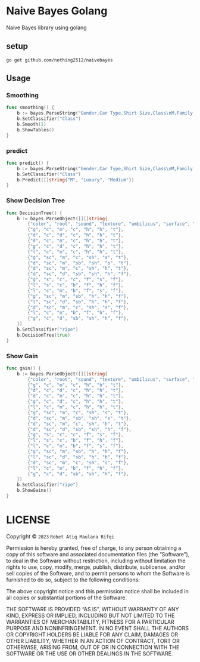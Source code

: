 # Naive Bayes Golang

Naive Bayes library using golang

## setup
```shell
go get github.com/nothing2512/naivebayes
```

## Usage
### Smoothing
```go
func smoothing() {
	b := bayes.ParseString("Gender,Car Type,Shirt Size,Class\nM,Family,Small,C0\nM,Sports,Medium,C0\nM,Sports,Medium,C0\nM,Sports,Large,C0\nM,Sports,Extra Large,C0\nM,Sports,Extra Large,C0\nF,Sports,Small,C0\nF,Sports,Small,C0\nF,Sports,Medium,C0\nF,Luxury,Large,C0\nM,Family,Large,C1\nM,Family,Extra Large,C1\nM,Family,Medium,C1\nM,Luxury,Extra Large,C1\nF,Luxury,Small,C1\nF,Luxury,Small,C1\nF,Luxury,Medium,C1\nF,Luxury,Medium,C1\nF,Luxury,Medium,C1\nF,Luxury,Large,C1")
	b.SetClassifier("Class")
	b.Smooth(1)
	b.ShowTables()
}
```

### predict

```go
func predict() {
	b := bayes.ParseString("Gender,Car Type,Shirt Size,Class\nM,Family,Small,C0\nM,Sports,Medium,C0\nM,Sports,Medium,C0\nM,Sports,Large,C0\nM,Sports,Extra Large,C0\nM,Sports,Extra Large,C0\nF,Sports,Small,C0\nF,Sports,Small,C0\nF,Sports,Medium,C0\nF,Luxury,Large,C0\nM,Family,Large,C1\nM,Family,Extra Large,C1\nM,Family,Medium,C1\nM,Luxury,Extra Large,C1\nF,Luxury,Small,C1\nF,Luxury,Small,C1\nF,Luxury,Medium,C1\nF,Luxury,Medium,C1\nF,Luxury,Medium,C1\nF,Luxury,Large,C1")
	b.SetClassifier("Class")
	b.Predict([]string{"M", "Luxury", "Medium"})
}
```

### Show Decision Tree
```go
func DecisionTree() {
	b := bayes.ParseObject([][]string{
		{"color", "root", "sound", "texture", "umbilicus", "surface", "ripe"},
		{"g", "c", "m", "c", "h", "h", "t"},
		{"d", "c", "d", "c", "h", "h", "t"},
		{"d", "c", "m", "c", "h", "h", "t"},
		{"g", "c", "d", "c", "h", "h", "t"},
		{"l", "c", "m", "c", "h", "h", "t"},
		{"g", "sc", "m", "c", "sh", "s", "t"},
		{"d", "sc", "m", "sb", "sh", "s", "t"},
		{"d", "sc", "m", "c", "sh", "h", "t"},
		{"d", "sc", "d", "sb", "sh", "h", "f"},
		{"g", "s", "c", "c", "f", "s", "f"},
		{"l", "s", "c", "b", "f", "h", "f"},
		{"l", "c", "m", "b", "f", "s", "f"},
		{"g", "sc", "m", "sb", "h", "h", "f"},
		{"l", "sc", "d", "sb", "h", "h", "f"},
		{"d", "sc", "m", "c", "sh", "s", "f"},
		{"l", "c", "m", "b", "f", "h", "f"},
		{"g", "c", "d", "sb", "sh", "h", "f"},
	})
	b.SetClassifier("ripe")
	b.DecisionTree(true)
}
```

### Show Gain
```go
func gain() {
	b := bayes.ParseObject([][]string{
		{"color", "root", "sound", "texture", "umbilicus", "surface", "ripe"},
		{"g", "c", "m", "c", "h", "h", "t"},
		{"d", "c", "d", "c", "h", "h", "t"},
		{"d", "c", "m", "c", "h", "h", "t"},
		{"g", "c", "d", "c", "h", "h", "t"},
		{"l", "c", "m", "c", "h", "h", "t"},
		{"g", "sc", "m", "c", "sh", "s", "t"},
		{"d", "sc", "m", "sb", "sh", "s", "t"},
		{"d", "sc", "m", "c", "sh", "h", "t"},
		{"d", "sc", "d", "sb", "sh", "h", "f"},
		{"g", "s", "c", "c", "f", "s", "f"},
		{"l", "s", "c", "b", "f", "h", "f"},
		{"l", "c", "m", "b", "f", "s", "f"},
		{"g", "sc", "m", "sb", "h", "h", "f"},
		{"l", "sc", "d", "sb", "h", "h", "f"},
		{"d", "sc", "m", "c", "sh", "s", "f"},
		{"l", "c", "m", "b", "f", "h", "f"},
		{"g", "c", "d", "sb", "sh", "h", "f"},
	})
	b.SetClassifier("ripe")
	b.ShowGains()
}
```

LICENSE
=====================

Copyright © `2023` `Robet Atiq Maulana Rifqi`

Permission is hereby granted, free of charge, to any person
obtaining a copy of this software and associated documentation
files (the “Software”), to deal in the Software without
restriction, including without limitation the rights to use,
copy, modify, merge, publish, distribute, sublicense, and/or sell
copies of the Software, and to permit persons to whom the
Software is furnished to do so, subject to the following
conditions:

The above copyright notice and this permission notice shall be
included in all copies or substantial portions of the Software.

THE SOFTWARE IS PROVIDED “AS IS”, WITHOUT WARRANTY OF ANY KIND,
EXPRESS OR IMPLIED, INCLUDING BUT NOT LIMITED TO THE WARRANTIES
OF MERCHANTABILITY, FITNESS FOR A PARTICULAR PURPOSE AND
NONINFRINGEMENT. IN NO EVENT SHALL THE AUTHORS OR COPYRIGHT
HOLDERS BE LIABLE FOR ANY CLAIM, DAMAGES OR OTHER LIABILITY,
WHETHER IN AN ACTION OF CONTRACT, TORT OR OTHERWISE, ARISING
FROM, OUT OF OR IN CONNECTION WITH THE SOFTWARE OR THE USE OR
OTHER DEALINGS IN THE SOFTWARE.